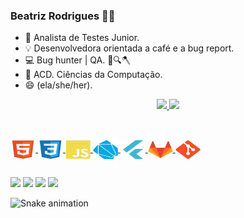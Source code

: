 ### Beatriz Rodrigues 👩‍💻

- 🔭 Analista de Testes Junior.
- 💡 Desenvolvedora orientada a café e a bug report.
- 💻 Bug hunter | QA. 🐞🔍🪓
- 👾 ACD. Ciências da Computação.
- 😄 (ela/she/her).

<div align="center">
  <a href="https://github.com/beatrizrodrgss">
  <img height="130em" src="https://github-readme-stats.vercel.app/api?username=beatrizrodrgss&show_icons=true&theme=tokyonight&include_all_commits=true&count_private=true"/>
  <img height="130em" src="https://github-readme-stats.vercel.app/api/top-langs/?username=beatrizrodrgss&layout=compact&langs_count=7&theme=tokyonight"/>
</div>

##

<div style="display: inline_block"><br>
  <img align="center" alt="HTML" height="30" width="40" src="https://raw.githubusercontent.com/devicons/devicon/master/icons/html5/html5-original.svg">
  <img align="center" alt="CSS" height="30" width="40" src="https://raw.githubusercontent.com/devicons/devicon/master/icons/css3/css3-original.svg">
  <img align="center" alt="Js" height="30" width="40" src="https://raw.githubusercontent.com/devicons/devicon/master/icons/javascript/javascript-plain.svg">
  <img align="center" alt="Dart" height="30" width="40" src="https://raw.githubusercontent.com/devicons/devicon/master/icons/dart/dart-plain.svg">
  <img align="center" alt="Flutter" height="30" width="40" src="https://raw.githubusercontent.com/devicons/devicon/master/icons/flutter/flutter-plain.svg">
  <img align="center" alt="Gitlab" height="30" width="40" src="https://raw.githubusercontent.com/devicons/devicon/master/icons/gitlab/gitlab-original.svg">
  <img align="center" alt="Git" height="30" width="40" src="https://raw.githubusercontent.com/devicons/devicon/master/icons/git/git-original.svg">

</div>
  
  ## 
  
<div> 
  <a href="https://www.instagram.com/bearodrgs/?hl=pt-br" target="_blank"><img src="https://img.shields.io/badge/-Instagram-%23E4405F?style=for-the-badge&logo=instagram&logoColor=white" target="_blank"></a>
 <a href="https://discord.com/channels/@bearodrgs2609" target="_blank"><img src="https://img.shields.io/badge/Discord-7289DA?style=for-the-badge&logo=discord&logoColor=white" target="_blank"></a>
  <a href="https://www.linkedin.com/in/beatrizrodrigues-2609" target="_blank"><img src="https://img.shields.io/badge/-LinkedIn-%230077B5?style=for-the-badge&logo=linkedin&logoColor=white" target="_blank"></a> 
  <a href = "mailto:beatrizcrds7@gmail.com"><img src="https://img.shields.io/badge/Gmail-D14836?style=for-the-badge&logo=gmail&logoColor=white" target="_blank"></a>
</div>

![Snake animation](https://github.com/beatrizrodrgss/beatrizrodrgss/blob/output/github-contribution-grid-snake.svg)
